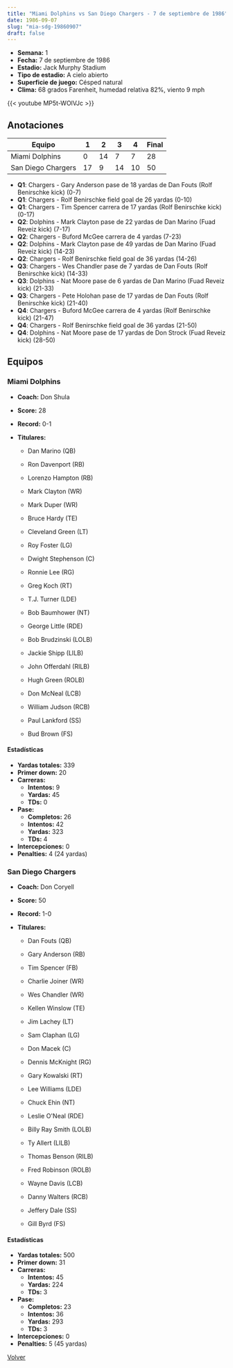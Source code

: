 ```yaml
---
title: "Miami Dolphins vs San Diego Chargers - 7 de septiembre de 1986"
date: 1986-09-07
slug: "mia-sdg-19860907"
draft: false
---
```


- **Semana:** 1
- **Fecha:** 7 de septiembre de 1986
- **Estadio:** Jack Murphy Stadium
- **Tipo de estadio:** A cielo abierto
- **Superficie de juego:** Césped natural
- **Clima:** 68 grados Farenheit, humedad relativa 82%, viento 9 mph


{{< youtube MP5t-WOlVJc >}}


## Anotaciones
| Equipo | 1 | 2 | 3 | 4 | Final |
|--------|---|---|---|---|-------|
| Miami Dolphins  | 0 | 14 | 7 | 7  | 28 |
| San Diego Chargers  | 17 | 9 | 14 | 10  | 50 |
- **Q1**: Chargers - Gary Anderson pase de 18 yardas de Dan Fouts (Rolf Benirschke kick) (0-7)
- **Q1**: Chargers - Rolf Benirschke field goal de 26 yardas (0-10)
- **Q1**: Chargers - Tim Spencer carrera de 17 yardas (Rolf Benirschke kick) (0-17)
- **Q2**: Dolphins - Mark Clayton pase de 22 yardas de Dan Marino (Fuad Reveiz kick) (7-17)
- **Q2**: Chargers - Buford McGee carrera de 4 yardas (7-23)
- **Q2**: Dolphins - Mark Clayton pase de 49 yardas de Dan Marino (Fuad Reveiz kick) (14-23)
- **Q2**: Chargers - Rolf Benirschke field goal de 36 yardas (14-26)
- **Q3**: Chargers - Wes Chandler pase de 7 yardas de Dan Fouts (Rolf Benirschke kick) (14-33)
- **Q3**: Dolphins - Nat Moore pase de 6 yardas de Dan Marino (Fuad Reveiz kick) (21-33)
- **Q3**: Chargers - Pete Holohan pase de 17 yardas de Dan Fouts (Rolf Benirschke kick) (21-40)
- **Q4**: Chargers - Buford McGee carrera de 4 yardas (Rolf Benirschke kick) (21-47)
- **Q4**: Chargers - Rolf Benirschke field goal de 36 yardas (21-50)
- **Q4**: Dolphins - Nat Moore pase de 17 yardas de Don Strock (Fuad Reveiz kick) (28-50)


## Equipos


### Miami Dolphins
* **Coach:** Don Shula
* **Score:** 28
* **Record:** 0-1
* **Titulares:** 

  * Dan Marino (QB) 

  * Ron Davenport (RB) 

  * Lorenzo Hampton (RB) 

  * Mark Clayton (WR) 

  * Mark Duper (WR) 

  * Bruce Hardy (TE) 

  * Cleveland Green (LT) 

  * Roy Foster (LG) 

  * Dwight Stephenson (C) 

  * Ronnie Lee (RG) 

  * Greg Koch (RT) 

  * T.J. Turner (LDE) 

  * Bob Baumhower (NT) 

  * George Little (RDE) 

  * Bob Brudzinski (LOLB) 

  * Jackie Shipp (LILB) 

  * John Offerdahl (RILB) 

  * Hugh Green (ROLB) 

  * Don McNeal (LCB) 

  * William Judson (RCB) 

  * Paul Lankford (SS) 

  * Bud Brown (FS) 

#### Estadísticas
* **Yardas totales:** 339
* **Primer down:** 20
* **Carreras:**
  * **Intentos:** 9
  * **Yardas:** 45
  * **TDs:** 0
* **Pase:**
  * **Completos:** 26
  * **Intentos:** 42
  * **Yardas:** 323
  * **TDs:** 4
* **Intercepciones:** 0
* **Penalties:** 4 (24 yardas)

### San Diego Chargers
* **Coach:** Don Coryell
* **Score:** 50
* **Record:** 1-0
* **Titulares:** 

  * Dan Fouts (QB) 

  * Gary Anderson (RB) 

  * Tim Spencer (FB) 

  * Charlie Joiner (WR) 

  * Wes Chandler (WR) 

  * Kellen Winslow (TE) 

  * Jim Lachey (LT) 

  * Sam Claphan (LG) 

  * Don Macek (C) 

  * Dennis McKnight (RG) 

  * Gary Kowalski (RT) 

  * Lee Williams (LDE) 

  * Chuck Ehin (NT) 

  * Leslie O'Neal (RDE) 

  * Billy Ray Smith (LOLB) 

  * Ty Allert (LILB) 

  * Thomas Benson (RILB) 

  * Fred Robinson (ROLB) 

  * Wayne Davis (LCB) 

  * Danny Walters (RCB) 

  * Jeffery Dale (SS) 

  * Gill Byrd (FS) 

#### Estadísticas
* **Yardas totales:** 500
* **Primer down:** 31
* **Carreras:**
  * **Intentos:** 45
  * **Yardas:** 224
  * **TDs:** 3
* **Pase:**
  * **Completos:** 23
  * **Intentos:** 36
  * **Yardas:** 293
  * **TDs:** 3
* **Intercepciones:** 0
* **Penalties:** 5 (45 yardas)


[Volver](/historia/1986)

